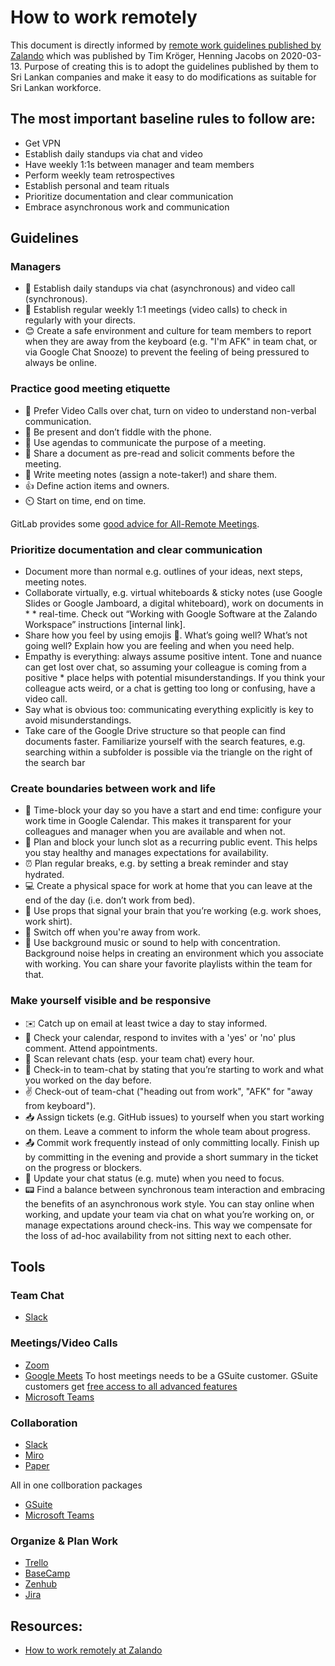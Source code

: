 # How to work remotely

This document is directly informed by [remote work guidelines published by Zalando](https://jobs.zalando.com/en/tech/blog/how-to-work-remotely-at-zalando/?gh_src=4n3gxh1) which was published by Tim Kröger, Henning Jacobs on 2020-03-13. Purpose of creating this is to adopt the guidelines published by them to Sri Lankan companies and make it easy to do modifications as suitable for Sri Lankan workforce.

## The most important baseline rules to follow are:

* Get VPN
* Establish daily standups via chat and video
* Have weekly 1:1s between manager and team members
* Perform weekly team retrospectives
* Establish personal and team rituals
* Prioritize documentation and clear communication
* Embrace asynchronous work and communication

## Guidelines


### Managers
* 💬 Establish daily standups via chat (asynchronous) and video call (synchronous).
* 👫 Establish regular weekly 1:1 meetings (video calls) to check in regularly with your directs.
* 😊 Create a safe environment and culture for team members to report when they are away from the keyboard (e.g. "I'm AFK" in team chat, or via Google Chat Snooze) to prevent the feeling of being pressured to always be online.

### Practice good meeting etiquette

* 🎥 Prefer Video Calls over chat, turn on video to understand non-verbal communication.
* 📵 Be present and don’t fiddle with the phone.
* 🤩 Use agendas to communicate the purpose of a meeting.
* 📄 Share a document as pre-read and solicit comments before the meeting.
* 📝 Write meeting notes (assign a note-taker!) and share them.
* 👍 Define action items and owners.
* ⏲️ Start on time, end on time.

GitLab provides some [good advice for All-Remote Meetings](https://about.gitlab.com/company/culture/all-remote/meetings/).

### Prioritize documentation and clear communication

* Document more than normal e.g. outlines of your ideas, next steps, meeting notes.
* Collaborate virtually, e.g. virtual whiteboards & sticky notes (use Google Slides or Google Jamboard, a digital whiteboard), work on documents in * * real-time. Check out “Working with Google Software at the Zalando Workspace” instructions [internal link].
* Share how you feel by using emojis 🤗. What’s going well? What’s not going well? Explain how you are feeling and when you need help.
* Empathy is everything: always assume positive intent. Tone and nuance can get lost over chat, so assuming your colleague is coming from a positive * place helps with potential misunderstandings. If you think your colleague acts weird, or a chat is getting too long or confusing, have a video call.
* Say what is obvious too: communicating everything explicitly is key to avoid misunderstandings.
* Take care of the Google Drive structure so that people can find documents faster. Familiarize yourself with the search features, e.g. searching within a subfolder is possible via the triangle on the right of the search bar

### Create boundaries between work and life

* 📅 Time-block your day so you have a start and end time: configure your work time in Google Calendar. This makes it transparent for your colleagues and manager when you are available and when not.
* 🍲 Plan and block your lunch slot as a recurring public event. This helps you stay healthy and manages expectations for availability.
* ⏰ Plan regular breaks, e.g. by setting a break reminder and stay hydrated.
* 💻 Create a physical space for work at home that you can leave at the end of the day (i.e. don’t work from bed).
* 💼 Use props that signal your brain that you’re working (e.g. work shoes, work shirt).
* 📴 Switch off when you're away from work.
* 🎵 Use background music or sound to help with concentration. Background noise helps in creating an environment which you associate with working. You can share your favorite playlists within the team for that.

### Make yourself visible and be responsive

* ✉️ Catch up on email at least twice a day to stay informed.
* 📅 Check your calendar, respond to invites with a 'yes' or 'no' plus comment. Attend appointments.
* 💬 Scan relevant chats (esp. your team chat) every hour.
* 👋 Check-in to team-chat by stating that you’re starting to work and what you worked on the day before. 
* ✌️ Check-out of team-chat ("heading out from work", "AFK" for "away from keyboard").
* 📥 Assign tickets (e.g. GitHub issues) to yourself when you start working on them. Leave a comment to inform the whole team about progress.
* 📤 Commit work frequently instead of only committing locally. Finish up by committing in the evening and provide a short summary in the ticket on the progress or blockers.
* 🔕 Update your chat status (e.g. mute) when you need to focus.
* 📟 Find a balance between synchronous team interaction and embracing the benefits of an asynchronous work style. You can stay online when working, and  update your team via chat on what you’re working on, or manage expectations around check-ins. This way we compensate for the loss of ad-hoc availability from not sitting next to each other.


## Tools

### Team Chat

* [Slack](https://slack.com/intl/en/)

### Meetings/Video Calls

* [Zoom](https://zoom.us/)
* [Google Meets](https://meet.google.com/_meet) To host meetings needs to be a GSuite customer. GSuite customers get [free access to all advanced features](https://www.thinkwithgoogle.com/marketing-resources/coronavirus-how-google-is-helping/)
* [Microsoft Teams](https://products.office.com/en-us/microsoft-teams/group-chat-software)

### Collaboration

* [Slack](https://slack.com/intl/en/)
* [Miro](https://miro.com/)
* [Paper](https://www.dropbox.com/paper)

All in one collboration packages

* [GSuite](https://gsuite.google.com/)
* [Microsoft Teams](https://products.office.com/en-us/microsoft-teams/group-chat-software)

### Organize & Plan Work

* [Trello](https://trello.com/)
* [BaseCamp](https://basecamp.com/)
* [Zenhub](https://www.zenhub.com/)
* [Jira](https://www.atlassian.com/software/jira)




## Resources:

* [How to work remotely at Zalando ](https://jobs.zalando.com/en/tech/blog/how-to-work-remotely-at-zalando/?gh_src=4n3gxh1)